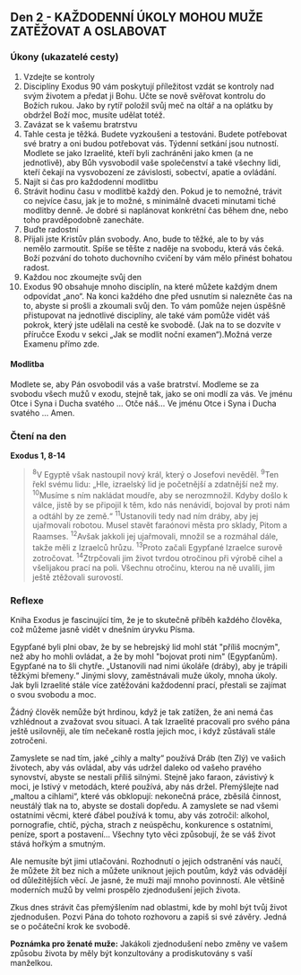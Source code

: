 

## Den 2 - KAŽDODENNÍ ÚKOLY MOHOU MUŽE ZATĚŽOVAT A OSLABOVAT
### Úkony (ukazatelé cesty)
1. Vzdejte se kontroly
1. Disciplíny Exodus 90 vám poskytují příležitost vzdát se kontroly nad svým životem a předat ji Bohu. Učte se nově svěřovat kontrolu do Božích rukou. Jako by rytíř položil svůj meč na oltář a na oplátku by obdržel Boží moc, musíte udělat totéž.
2. Zavázat se k vašemu bratrstvu
1. Tahle cesta je těžká. Budete vyzkoušeni a testováni. Budete potřebovat své bratry a oni budou potřebovat vás. Týdenní setkání jsou nutností. Modlete se jako Izraelité, kteří byli zachráněni jako kmen (a ne jednotlivě), aby Bůh vysvobodil vaše společenství a také všechny lidi, kteří čekají na vysvobození ze závislosti, sobectví, apatie a ovládání.
3. Najít si čas pro každodenní modlitbu
1. Strávit hodinu času v modlitbě každý den. Pokud je to nemožné, trávit co nejvíce času, jak je to možné, s minimálně dvaceti minutami tiché modlitby denně. Je dobré si naplánovat konkrétní čas během dne, nebo toho pravděpodobně zanecháte.
4. Buďte radostní
1. Přijali jste Kristův plán svobody. Ano, bude to těžké, ale to by vás nemělo zarmoutit. Spíše se těšte z naděje na svobodu, která vás čeká. Boží pozvání do tohoto duchovního cvičení by vám mělo přinést bohatou radost.
5. Každou noc zkoumejte svůj den
1. Exodus 90 obsahuje mnoho disciplín, na které můžete každým dnem odpovídat „ano“. Na konci každého dne před usnutím si nalezněte čas na to, abyste si prošli a zkoumali svůj den. To vám pomůže nejen úspěšně přistupovat na jednotlivé disciplíny, ale také vám pomůže vidět váš pokrok, který jste udělali na cestě ke svobodě. (Jak na to se dozvíte v příručce Exodu v sekci „Jak se modlit noční examen“).Možná verze Examenu přímo zde.

#### Modlitba
Modlete se, aby Pán osvobodil vás a vaše bratrství.
Modleme se za svobodu všech mužů v exodu, stejně tak, jako se oni modlí za vás.
Ve jménu Otce i Syna i Ducha svatého … Otče náš… Ve jménu Otce i Syna i Ducha svatého … Amen.
### Čtení na den
**Exodus 1, 8-14** 
 
> <sup>8</sup>V Egyptě však nastoupil nový král, který o Josefovi nevěděl.
> <sup>9</sup>Ten řekl svému lidu: „Hle, izraelský lid je početnější a zdatnější než my.
> <sup>10</sup>Musíme s ním nakládat moudře, aby se nerozmnožil. Kdyby došlo k válce, jistě by se připojil k těm, kdo nás nenávidí, bojoval by proti nám a odtáhl by ze země.“
> <sup>11</sup>Ustanovili tedy nad ním dráby, aby jej ujařmovali robotou. Musel stavět faraónovi města pro sklady, Pitom a Raamses.
> <sup>12</sup>Avšak jakkoli jej ujařmovali, množil se a rozmáhal dále, takže měli z Izraelců hrůzu.
> <sup>13</sup>Proto začali Egypťané Izraelce surově zotročovat.
> <sup>14</sup>Ztrpčovali jim život tvrdou otročinou při výrobě cihel a všelijakou prací na poli. Všechnu otročinu, kterou na ně uvalili, jim ještě ztěžovali surovostí.  
### Reflexe
Kniha Exodus je fascinující tím, že je to skutečně příběh každého člověka, což můžeme jasně vidět v dnešním úryvku Písma.

Egypťané byli plni obav, že by se hebrejský lid mohl stát "příliš mocným", než aby ho mohli ovládat, a že by mohl "bojovat proti nim" (Egypťanům). Egypťané na to šli chytře. „Ustanovili nad nimi úkoláře (dráby), aby je trápili těžkými břemeny.“ Jinými slovy, zaměstnávali muže úkoly, mnoha úkoly.
Jak byli Izraelité stále více zatěžováni každodenní prací, přestali se zajímat o svou svobodu a moc.

Žádný člověk nemůže být hrdinou, když je tak zatížen, že ani nemá čas vzhlédnout a zvažovat svou situaci. A tak Izraelité pracovali pro svého pána ještě usilovněji, ale tím nečekaně rostla jejich moc, i když zůstávali stále zotročeni.

Zamyslete se nad tím, jaké „cihly a malty“ používá Dráb (ten Zlý) ve vašich životech, aby vás ovládal, aby vás udržel daleko od vašeho pravého synovství, abyste se nestali příliš silnými. Stejně jako faraon, závistivý k moci, je lstivý v metodách, které používá, aby nás držel.
Přemýšlejte nad „maltou a cihlami“, které vás obklopují: nekonečná práce, zběsilá činnost, neustálý tlak na to, abyste se dostali dopředu. A zamyslete se nad všemi ostatními věcmi, které ďábel používá k tomu, aby vás zotročil: alkohol, pornografie, chtíč, pýcha, strach z neúspěchu, konkurence s ostatními, peníze, sport a postavení… Všechny tyto věci způsobují, že se váš život stává hořkým a smutným.

Ale nemusíte být jimi utlačováni. Rozhodnutí o jejich odstranění vás naučí, že můžete žít bez nich a můžete uniknout jejich poutům, když vás odvádějí od důležitějších věcí.
Je jasné, že muži mají mnoho povinností. Ale většině moderních mužů by velmi prospělo zjednodušení jejich života.

Zkus dnes strávit čas přemýšlením nad oblastmi, kde by mohl být tvůj život zjednodušen. Pozvi Pána do tohoto rozhovoru a zapiš si své závěry. Jedná se o počáteční krok ke svobodě.

**Poznámka pro ženaté muže:** Jakákoli zjednodušení nebo změny ve vašem způsobu života by měly být konzultovány a prodiskutovány s vaší manželkou.

